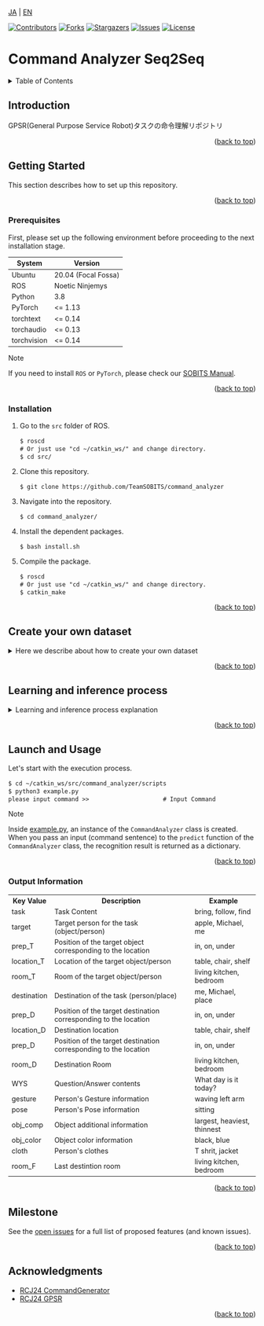<a name="readme-top"></a>

[JA](README.md) | [EN](README_en.md)

[![Contributors][contributors-shield]][contributors-url]
[![Forks][forks-shield]][forks-url]
[![Stargazers][stars-shield]][stars-url]
[![Issues][issues-shield]][issues-url]
[![License][license-shield]][license-url]

# Command Analyzer Seq2Seq

<!-- TABLE OF CONTENTS -->
<details>
  <summary>Table of Contents</summary>
  <ol>
    <li>
      <a href="#introduction">Introduction</a>
    </li>
    <li>
      <a href="#getting-started">Getting Started</a>
      <ul>
        <li><a href="#prerequisites">Prerequisites</a></li>
        <li><a href="#installation">Installation</a></li>
      </ul>
    </li>
    <li><a href="#create-your-own-dataset">Create your own dataset</a></li>
    <li><a href="#learning-and-inference-process">Learning and inference process</a></li>
    <li><a href="#launch-and-usage">Launch and Usage</a></li>
    <li><a href="#output-information">Output Information</a></li>
    <li><a href="#milestone">Milestone</a></li>
    <!-- <li><a href="#contributing">Contributing</a></li> -->
    <!-- <li><a href="#license">License</a></li> -->
    <li><a href="#acknowledgments">Acknowledgments</a></li>
  </ol>
</details>



<!-- INTRODUCTION -->
## Introduction

GPSR(General Purpose Service Robot)タスクの命令理解リポジトリ

<p align="right">(<a href="#readme-top">back to top</a>)</p>


<!-- GETTING STARTED -->
## Getting Started

This section describes how to set up this repository.

<p align="right">(<a href="#readme-top">back to top</a>)</p>


### Prerequisites

First, please set up the following environment before proceeding to the next installation stage.

| System | Version |
| ------ | ------- |
| Ubuntu      | 20.04 (Focal Fossa) |
| ROS         | Noetic Ninjemys     |
| Python      | 3.8                 |
| PyTorch     | <= 1.13             |
| torchtext   | <= 0.14             |
| torchaudio  | <= 0.13             |
| torchvision | <= 0.14             |

> [!NOTE]
> If you need to install `ROS` or `PyTorch`, please check our [SOBITS Manual](https://github.com/TeamSOBITS/sobits_manual/tree/main/install_sh).

<p align="right">(<a href="#readme-top">back to top</a>)</p>


### Installation

1. Go to the `src` folder of ROS.
    ```console
    $ roscd
    # Or just use "cd ~/catkin_ws/" and change directory.
    $ cd src/
    ```
2. Clone this repository.
    ```console
    $ git clone https://github.com/TeamSOBITS/command_analyzer
    ```
3. Navigate into the repository.
    ```console
    $ cd command_analyzer/
    ```
4. Install the dependent packages.
    ```console
    $ bash install.sh
    ```
5. Compile the package.
    ```console
    $ roscd
    # Or just use "cd ~/catkin_ws/" and change directory.
    $ catkin_make
    ```

<p align="right">(<a href="#readme-top">back to top</a>)</p>


## Create your own dataset

<details>
<summary>Here we describe about how to create your own dataset</summary>


### List of Files

- [create_label.py](dataset/scripts/create_label.py)
    Program to create correct labels.

- [key_direct.py](dataset/scripts/key_direct.py)
    Program to receive keyboard input from [create_label.py](dataset/scripts/create_label.py).

- [annonymize_dataset.py](dataset/scripts/annonymize_dataset.py)
    Program to anonymize words by type to increase the dataset.

- [increase_dataset.py](dataset/scripts/increase_dataset.py)
    Program to increase the dataset by replacing anonymized words.

- [trim_dataset.py](dataset/scripts/trim_dataset.py)
    Program to trim the size of the dataset.

<p align="right">(<a href="#readme-top">back to top</a>)</p>


### Creating Text Data

This section explains how to create the text data that will be used as input during training.
In this example, we will create text data using the [RoboCup@Home Japan2024 GPSR Command Generator](https://github.com/RoboCupAtHomeJP/CommandGenerator).
If you want to use data from other competitions like Handyman, please prepare it separately.

First, install the command generator.
```console
$ cd ~/catkin_ws/src
$ git clone https://github.com/RoboCupAtHomeJP/CommandGenerator
```

Then, run the command generator.
```console
$ cd  ~/catkin_ws/src/CommandGenerator/CommandGeneratorJP
$ python3 gpsr_commands.py
```

Each time you press a number, a command is generated.
Copy and paste this into an appropriate txt file.
In this example, we will save it in a file called [command.txt](dataset/data/command.txt).

<p align="right">(<a href="#readme-top">back to top</a>)</p>


### Labeling the Correct Answers

This section explains how to label the correct answers in the text data.
We use a program called [create_label.py](dataset/scripts/create_label.py) to create the correct labels.
First, set the file for the text data and the file to save.

Edit the following file:
```console
$ cd  ~/catkin_ws/src/command_analyzer/dataset/scripts/
$ gedit create_label.py
```

Replace lines 25 and 26 of create_label.py with the file name to read and the file name to write.
Set line 28 to `create` if you are creating new correct labels, and `fix` if you are modifying a file that has already been labeled.
```python
data = {}
increase_data = {}
read_file_name = "command.txt"      # << Replace this
write_file_name = "dataset.txt"     # << Replace this

cmd_type = "create"                 # create or fix
```

Run [create_label.py](dataset/scripts/create_label.py).
```console
$ cd  ~/catkin_ws/src/command_analyzer/dataset/scripts/
$ python3 create_label.py
```

When you run it, you will see the following output. Use the up, down, left, and right keys and the Enter key to operate.
Select the type of information with the left and right keys.
Change the correct label of the selected information with the up and down keys.
When you have finished labeling all the information, press the Enter key to move to the next command.

<div align="center"><img src="doc/pictures/実行画面_create_label.png" width="80%"></div>

> [!IMPORTANT]
> You can add or delete options for the correct labels by editing [lists.py](lib/lists.py).

<details><summary> Click here for the rules of the correct labels </summary>

These are rules decided by the GPSR competitors. Please modify them as needed for your competition.

- For commands like `find ~ object`
    - If it does not include meanings like "tell me the name" or "which is the most 〇〇?", set the task to `bring` and the destination to `operator`.

- For `〇〇_table` or `〇〇_chair`
    - Always label them as `table` and `chair`.

- For the preposition `from`
    - If it's about object manipulation, label it as `in`.
    - If it's about a person, label it as `at`.

</details>

You can interrupt the [create_label.py](dataset/scripts/create_label.py) program with `Ctrl＋C`.  
The next time you run [create_label.py](dataset/scripts/create_label.py), you can resume from where you left off. 

<p align="right">(<a href="#readme-top">back to top</a>)</p>


### Increasing the Dataset

This section explains how to increase the dataset you have created.
First, as a preprocessing step for increasing the dataset, we anonymize words.
We use [annonymize_dataset.py](dataset/scripts/annonymize_dataset.py) for word anonymization.

Replace lines 10 and 11 of [annonymize_dataset.py](dataset/scripts/annonymize_dataset.py) with the file name to read and the file name to write.
```python
from lib import lists, dicts

read_file_name = "dataset.txt"                  # << Replace this
write_file_name = "annonymized_dataset.txt"     # << Replace this

person_names = lists.person_names
```

Run [annonymize_dataset.py](dataset/scripts/annonymize_dataset.py).
```console
$ cd  ~/catkin_ws/src/command_analyzer/dataset/scripts/
$ python3 annonymize_dataset.py
```

Next, we increase the dataset. We use [increase_dataset.py](dataset/scripts/increase_dataset.py) to increase the dataset.

Replace lines 12 and 13 of [increase_dataset.py](dataset/scripts/increase_dataset.py) with the file name to read and the file name to write.
```python
from tqdm import tqdm

read_file_name = "annonymized_dataset.txt"      # << Replace this
write_file_name = "increased_dataset.txt"       # << Replace this

person_names = lists.person_names
```

Run [increase_dataset.py](dataset/scripts/increase_dataset.py).
```console
$ cd  ~/catkin_ws/src/command_analyzer/dataset/scripts/
$ python3 increase_dataset.py
```

<p align="right">(<a href="#readme-top">back to top</a>)</p>


### Trimming the Dataset Size

Finally, we will explain how to adjust (trim) the size of the dataset.
In this repository, it is currently necessary to have a dataset size that is divisible by the batch size in order to perform training, so this process is necessary.
We use [trim_dataset.py](dataset/scripts/trim_dataset.py) to trim the dataset size.

Replace lines 5 and 6 of [trim_dataset.py](dataset/scripts/trim_dataset.py) with the file name to read and the file name to write, and line 11 with the size to trim.
```python
from tqdm import tqdm
input_file_name = "increased_dataset.txt"       # << Replace this
output_file_name = "train_1000.txt"             # << Replace this

# Program to trim the dataset size to any number

# Trimming size
trim_size = 1000                                # << Replace this
```

Run [trim_dataset.py](dataset/scripts/trim_dataset.py).
```console
$ cd  ~/catkin_ws/src/command_analyzer/dataset/scripts/
$ python3 trim_dataset.py
```

With these steps, the creation of the dataset is complete.

</details>

<p align="right">(<a href="#readme-top">back to top</a>)</p>


## Learning and inference process

<details>
<summary>Learning and inference process explanation</summary>


### List of Files

- [network.py](scripts/network.py)
    A program where the Seq2Seq (Sequence to Sequence) network class is defined

- [train.py](scripts/train.py)
    A program that actually performs the training

- [test.py](scripts/test.py)
    A program that tests the command understanding accuracy of the trained model

- [predict.py](scripts/predict.py)
    A program that understands commands using the trained model

- [example.py](scripts/example.py)
    A sample program for command understanding

<p align="right">(<a href="#readme-top">back to top</a>)</p>


### Training Process

This section explains the procedure for training. We use a program called [train.py](scripts/train.py) for training.  
First, specify the dataset and set the parameters.

Edit the following file:
```console
$ cd  ~/catkin_ws/src/command_analyzer/scripts/
$ gedit train.py
```

Edit the parameters from line 26 onwards in [train.py](scripts/train.py).
We recommend setting the maximum number of epochs (line 30) to `1` when checking if the training can be performed well, and setting it to `100` once confirmed.
The batch size (line 31) needs to be set to a common divisor of the data sizes for training, validation, and testing.
For example, if you divide 10,000 data into training:validation:testing = 7:1:2, you can set the batch size to 1000, 500, 200, 100, etc.
A smaller batch size increases the time required for training and increases the response to each data, resulting in sensitive learning to details.
A larger batch size reduces the time required for training and decreases the response to each data, resulting in learning that captures the big picture.
Also, if the batch size is too large, there may be a risk of running out of memory depending on the PC's specifications.
Because of these trade-offs, we recommend adjusting each time and learning.

Please switch the flags on lines 39-43 as needed.

Set the **path of the dataset** on lines 45 and 46.
If the dataset is different for training and testing, also set the path in test_path.
If you use one dataset divided for training and testing, or if you do not test, set test_path to `None`.
Set the path of the model on line 47. When saving the model, it will be saved under the `/model/${model path}/` hierarchy.

```python
class CommandAnalyzer():
    def __init__(self) -> None:
        self.device = torch.device("cuda:0" if torch.cuda.is_available() else "cpu")
        # Parameter settings
        self.sen_length = 30
        self.output_len = 20
        self.max_epoch = 100                    # Maximum number of epochs (number of times of learning)
        self.batch_size = 746                   # Batch size (number of data to learn at the same time)
        self.wordvec_size = 300
        self.hidden_size = 650
        self.dropout = 0.5
        self.learning_rate = 0.001
        self.max_grad = 0.25
        self.eval_interval = 20
        self.early_stoping = 10

        self.is_debug = True                    # Flag for whether to output for debugging
        self.is_save_vec = False                # Flag for whether to save the dictionary vector
        self.is_save_model = False              # Flag for whether to save the learning model
        self.is_test_model = True               # Flag for whether to test the model
        self.is_predict_unk = False             # Flag for whether to convert unknown words during inference

        self.train_path = '37300.txt'           # Path of the dataset
        self.test_path = None                   # Path of the dataset when testing with a dataset different from the learning data
        self.model_path = "example"             # Path when saving the model
        self.text_vocab_path = "text_vocab.pth"
        self.label_vocab_path = "label_vocab.pth"
        self.vectors=GloVe(dim=300)                 # GloVe(dim=300) or FastText(language="en")
        
```

Run [train.py](scripts/train.py).
```console
$ cd  ~/catkin_ws/src/command_analyzer/scripts/
$ python3 train.py
```

When you run it, the training will start.
During training, a loss graph like the one below will be displayed.
If the loss value converges to a low value both during training and validation, the training is successful.

<div align="center"><img src="doc/pictures/損失グラフ.png" width="80%"></div>

If you are conducting a test, after the training, an output and an Attention Map like the one below will be displayed.
The output shows the understanding accuracy of the test data, 10 successful examples, and 20 failed examples.

<div align="center"><img src="doc/pictures/実行画面_テスト.png" width="80%"></div>

The Attention Map shows which words in the input sentence were focused on when making each output.
As indicated by the color bar at the top, the brighter the color of the square, the more it indicates that the word was focused on.
From these results, you can consider whether the command understanding is being done correctly through proper learning and attention.

<div align="center"><img src="doc/pictures/Attentionマップ.png" width="80%"></div>

<p align="right">(<a href="#readme-top">back to top</a>)</p>


### Inference

This section explains the procedure for inference.
There are two methods for inference.  
The first method is to evaluate the inference accuracy using test data.
This method performs the same process as the test in the learning program.
We use a program called [test.py](scripts/test.py) for testing.

Edit the parameters from line 27 onwards in [test.py](scripts/test.py).
Set the batch size on line 30 to the same value as during training.
If this is different from the training time, the configuration inside the network will collapse and it will not work properly.
This is the same for all parameters used in the network.

Set the **path of the dataset for inference** on line 40.  
Set the **path of the model to load** on line 42.  
Set the **number of epochs of the model to load** on line 43.
Unless there is a particular reason, set the largest epoch number among the saved models.

```python
class CommandAnalyzer():
    def __init__(self) -> None:
        self.device = torch.device("cuda:0" if torch.cuda.is_available() else "cpu")
        # Parameter settings
        self.sen_length = 30
        self.output_len = 20
        self.batch_size = 746                  # Batch size (number of data to learn at the same time)
        self.wordvec_size = 300
        self.hidden_size = 650
        self.dropout = 0.5
        self.max_grad = 0.25
        self.eval_interval = 20

        self.is_debug = True
        self.is_predict_unk = False

        # Model path
        self.test_path = '37300.txt'            # Path of the dataset
        self.dir_path = os.path.join(os.path.dirname(os.path.abspath(__file__)), '..')
        self.model_path = "example"             # Path of the saved model
        self.model_num = 17                     # Number of epochs of the saved model
        self.encoder_path = "{}/model/{}/encoder_epoch{}.pth".format(self.dir_path, self.model_path, self.model_num)
        self.decoder_path = "{}/model/{}/decoder_epoch{}.pth".format(self.dir_path, self.model_path, self.model_num)
        self.text_vocab_path = "{}/model/{}/text_vocab.pth".format(self.dir_path, self.model_path, self.model_path)
        self.label_vocab_path = "{}/model/{}/label_vocab.pth".format(self.dir_path, self.model_path)
```

Run [test.py](scripts/test.py).
```console
$ cd  ~/catkin_ws/src/command_analyzer/scripts/
$ python3 test.py
```

The execution result is the same as the test in [test.py](scripts/test.py), so it is omitted.

The second method is to understand (infer) the entered command sentence.  
This method performs the inference process as a function.  
We use a program called [predict.py](scripts/predict.py) for inference.

Edit the parameters from line 23 onwards in [predict.py](scripts/predict.py).  
Set the batch size on line 26 to the same value as during training. If this is different from the training time, the configuration inside the network will collapse and it will not work properly. This is the same for all parameters used in the network.

Set the **path of the model to load** on line 39.  
Set the **number of epochs of the model to load** on line 40. Unless there is a particular reason, set the largest epoch number among the saved models.

```python
class CommandAnalyzer():
    def __init__(self) -> None:
        self.device = torch.device("cuda:0" if torch.cuda.is_available() else "cpu")
        # Parameter settings
        self.sen_length = 30
        self.output_len = 20
        self.batch_size = 746                  # Batch size (number of data to learn at the same time)
        self.wordvec_size = 300
        self.hidden_size = 650
        self.dropout = 0.5
        self.learning_rate = 0.001
        self.momentum=0
        self.max_grad = 0.25
        self.eval_interval = 20
        self.predict_unk = True
        self.show_attention_map = True

        # Model path
        self.model_path = "gpsr_2013"
        self.dir_path = os.path.join(os.path.dirname(os.path.abspath(__file__)), '..')
        self.encoder_path = "{}/model/{}/encoder.pth".format(self.dir_path, self.model_path)
        self.decoder_path = "{}/model/{}/decoder.pth".format(self.dir_path, self.model_path)
        self.text_vocab_path = "{}/model/{}/text_vocab.pth".format(self.dir_path, self.model_path)
        self.label_vocab_path = "{}/model/{}/label_vocab.pth".format(self.dir_path, self.model_path)
```

The usage as a function is described from line 154 onwards.  
In this example, the understanding of the command sentence received at line 158 is performed.

Please refer to this writing style when writing the program.

```python
if __name__ == "__main__":
    command_analyzer = CommandAnalyzer()    
    while True:
        try:
            input_str = input("please input command >>")
            # input_str = "bring me the carlsberg in the living room"
            print(input_str)
            result =command_analyzer.predict(input_str)
            print(result)
            break
        except KeyboardInterrupt:
            break
```

Run [predict.py](scripts/predict.py)
```console
$ cd ~/catkin_ws/src/command_analyzer/scripts/
$ python3 predict.py
```

When you run it, you will get an output like the one below.
In this example, we are entering the command "Bring me an apple from the shelf".
You can terminate the program with `Ctrl+C`.

<div align="center"><img src="doc/pictures/実行画面_推論.png" width="80%"></div>

</details>

<p align="right">(<a href="#readme-top">back to top</a>)</p>


<!-- LAUNCH AND USAGE EXAMPLES -->
## Launch and Usage

Let's start with the execution process.

```console
$ cd ~/catkin_ws/src/command_analyzer/scripts
$ python3 example.py
please input command >>                     # Input Command
```

> [!NOTE]
> Inside [example.py](scripts/example.py), an instance of the `CommandAnalyzer` class is created.
When you pass an input (command sentence) to the `predict` function of the `CommandAnalyzer` class, the recognition result is returned as a dictionary.

<p align="right">(<a href="#readme-top">back to top</a>)</p>


### Output Information

<table>
    <tr>
        <th>Key Value</th>
        <th>Description</th>
        <th>Example</th>
    </tr>
    <tr>
        <td>task</td>
        <td>Task Content</td>
        <td>bring, follow, find</td>
    </tr>
    <tr>
        <td>target</td>
        <td>Target person for the task (object/person)</td>
        <td>apple, Michael, me</td>
    </tr>
    <tr>
        <td>prep_T</td>
        <td>Position of the target object corresponding to the location</td>
        <td>in, on, under</td>
    </tr>
    <tr>
        <td>location_T</td>
        <td>Location of the target object/person</td>
        <td>table, chair, shelf</td>
    </tr>
    <tr>
        <td>room_T</td>
        <td>Room of the target object/person</td>
        <td>living kitchen, bedroom</td>
    </tr>
    <tr>
        <td>destination</td>
        <td>Destination of the task (person/place)</td>
        <td>me, Michael, place​</td>
    </tr>
    <tr>
        <td>prep_D</td>
        <td>Position of the target destination corresponding to the location</td>
        <td>in, on, under</td>
    </tr>
    <tr>
        <td>location_D</td>
        <td>Destination location</td>
        <td>table, chair, shelf</td>
    </tr>
    <tr>
        <td>prep_D</td>
        <td>Position of the target destination corresponding to the location</td>
        <td>in, on, under</td>
    </tr>
    <tr>
        <td>room_D</td>
        <td>Destination Room</td>
        <td>living kitchen, bedroom</td>
    </tr>
    <tr>
        <td>WYS</td>
        <td>Question/Answer contents</td>
        <td>What day is it today?</td>
    </tr>
    <tr>
        <td>gesture</td>
        <td>Person's Gesture information</td>
        <td>waving left arm</td>
    </tr>
    <tr>
        <td>pose</td>
        <td>Person's Pose information</td>
        <td>sitting</td>
    </tr>
    <tr>
        <td>obj_comp</td>
        <td>Object additional information</td>
        <td>largest, heaviest, thinnest</td>
    </tr>
    <tr>
        <td>obj_color</td>
        <td>Object color information</td>
        <td>black, blue</td>
    </tr>
    <tr>
        <td>cloth</td>
        <td>Person's clothes</td>
        <td>T shrit, jacket</td>
    </tr>
    <tr>
        <td>room_F</td>
        <td>Last destintion room</td>
        <td>living kitchen, bedroom</td>
    </tr>
</table>

<p align="right">(<a href="#readme-top">back to top</a>)</p>


<!-- MILESTONE -->
## Milestone

See the [open issues][issues-url] for a full list of proposed features (and known issues).

<p align="right">(<a href="#readme-top">back to top</a>)</p>


<!-- ACKNOWLEDGMENTS -->
## Acknowledgments

- [RCJ24 CommandGenerator](https://github.com/RoboCupAtHomeJP/CommandGenerator/tree/rcj24_for_opl)
- [RCJ24 GPSR](https://github.com/RoboCupAtHomeJP/AtHome2024/blob/main/rules/OPL/gpsr_en.md)

<p align="right">(<a href="#readme-top">back to top</a>)</p>



[contributors-shield]: https://img.shields.io/github/contributors/TeamSOBITS/command_analyzer.svg?style=for-the-badge
[contributors-url]: https://github.com/TeamSOBITS/command_analyzer/graphs/contributors
[forks-shield]: https://img.shields.io/github/forks/TeamSOBITS/command_analyzer.svg?style=for-the-badge
[forks-url]: https://github.com/TeamSOBITS/command_analyzer/network/members
[stars-shield]: https://img.shields.io/github/stars/TeamSOBITS/command_analyzer.svg?style=for-the-badge
[stars-url]: https://github.com/TeamSOBITS/command_analyzer/stargazers
[issues-shield]: https://img.shields.io/github/issues/TeamSOBITS/command_analyzer.svg?style=for-the-badge
[issues-url]: https://github.com/TeamSOBITS/command_analyzer/issues
[license-shield]: https://img.shields.io/github/license/TeamSOBITS/command_analyzer.svg?style=for-the-badge
[license-url]: LICENSE
